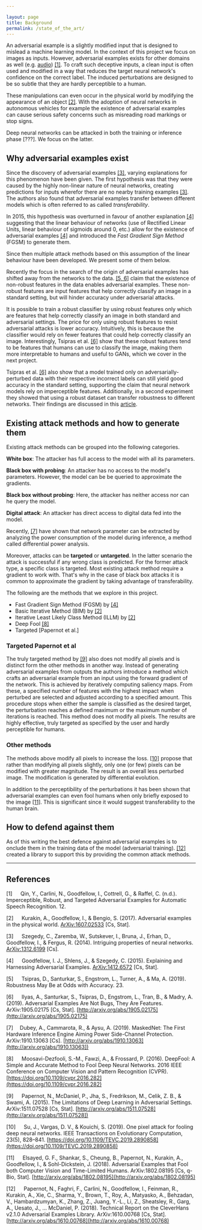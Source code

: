```yaml
---

layout: page
title: Background
permalink: /state_of_the_art/
---
```


An adversarial example is a slightly modified input that is designed to mislead a machine learning model. In the context of this project we focus on images as inputs. However, adversarial examples exists for other domains as well (e.g. <a href="https://nicholas.carlini.com/code/audio_adversarial_examples">audio</a>) [[1]](#cite1). To craft such deceptive inputs, a clean input is often used and modified in a way that reduces the target neural network's confidence on the correct label. The induced perturbations are designed to be so subtle that they are hardly perceptible to a human. 

These manipulations can even occur in the physical world by modifying the appearance of an object [[2]](#cite2). With the adoption of neural networks in autonomous vehicles for example the existence of adversarial examples can cause serious safety concerns such as misreading road markings or stop signs.

Deep neural networks can be attacked in both the training or inference phase [???]. We focus on the latter.

## Why adversarial examples exist
Since the discovery of adversarial examples [[3]](#cite3), varying explanations for this phenomenon have been given. The first hypothesis was that they were caused by the highly non-linear nature of neural networks, creating predictions for inputs wherefor there are no nearby training examples [[3]](#cite3). The authors also found that adversarial examples transfer between different models which is often referred to as called *transferability*.

In 2015, this hypothesis was overturned in favour of another explanation [[4]](#cite4) suggesting that the linear behaviour of networks (use of Rectified Linear Units, linear behaviour of sigmoids around 0, etc.) allow for the existence of adversarial examples [[4]](#cite4) and introduced the *Fast Gradient Sign Method* (FGSM) to generate them.

Since then multiple attack methods based on this assumption of the linear behaviour have been developed. We present some of them below.

Recently the focus in the search of the origin of adversarial examples has shifted away from the networks to the data. [[5, 6]](#cite5) claim that the existence of non-robust features in the data enables adversarial examples. These non-robust features are input features that help correctly classify an image in a standard setting, but will hinder accuracy under adversarial attacks. 

It is possible to train a robust classifier by using robust features only which are features that help correctly classify an image in both standard and adversarial settings.  The price for only using robust features to resist adversarial attacks is lower accuracy. Intuitively, this is because the classifier would rely on fewer features that could help correctly classify an image. Interestingly, Tsipras et al. [[6]](#cite6) show that these robust features tend to be features that humans can use to classify the image, making them more interpretable to humans and useful to GANs, which we cover in the next project. 

Tsipras et al. [[6]](#cite6) also show that a model trained only on adversarially-perturbed data with their respective incorrect labels can still yield good accuracy in the standard setting, supporting the claim that neural network models rely on imperceptible features. Additionally, in a second experiment they showed that using a robust dataset can transfer robustness to different networks. Their findings are discussed in this [article](https://distill.pub/2019/advex-bugs-discussion/).

## Existing attack methods and how to generate them
Existing attack methods can be grouped into the following categories.

**White box**: The attacker has full access to the model with all its parameters.

**Black box with probing**: An attacker has no access to the model's parameters. However, the model can be be queried to approximate the gradients.

**Black box without probing**: Here, the attacker has neither access nor can he query the model.

**Digital attack**: An attacker has direct access to digital data fed into the model.

Recently, [[7]](#cite7) have shown that network parameter can be extracted by analyzing the power consumption of the model during inference, a method called differential power analysis.

Moreover, attacks can be **targeted** or **untargeted**. In the latter scenario the attack is successful if any wrong class is predicted. For the former attack type, a specific class is targeted. Most existing attack method require a gradient to work with. That's why in the case of black box attacks it is common to approximate the gradient by taking advantage of transferability.

The following are the methods that we explore in this project.

- Fast Gradient Sign Method (FGSM) by [[4]](#cite4)
- Basic Iterative Method (BIM) by [[2]](#cite2)
- Iterative Least Likely Class Method (ILLM) by [[2]](#cite2)
- Deep Fool [[8]](#cite8)
- Targeted [Papernot et al.]


### Targeted Papernot et al
The truly targeted method by [[9]](#cite9) also does not modify all pixels and is distinct form the other methods in another way. Instead of generating adversarial examples from outputs the authors introduce a method which crafts an adversarial example from an input using the forward gradient of the network. This is achieved by iteratively computing saliency maps. From these, a specified number of features with the highest impact when perturbed are selected and adjusted according to a specified amount. This procedure stops when either the sample is classified as the desired target, the perturbation reaches a defined maximum or the maximum number of iterations is reached. This method does not modify all pixels. The results are highly effective, truly targeted as specified by the user and hardly perceptible for humans.


### Other methods
The methods above modify all pixels to increase the loss. [[10]](#cite10) propose that rather than modifying all pixels slightly, only one (or few) pixels can be modified with greater magnitude. The result is an overall less perturbed image. The modification is generated by differential evolution.

In addition to the perceptibility of the perturbations it has been shown that adversarial examples can even fool humans when only briefly exposed to the image [[11]](#cite11). This is significant since it would suggest transferability to the human brain.


## How to defend against them
As of this writing the best defence against adversarial examples is to onclude them in the training data of the model (adversarial training). [[12]](#cite12) created a library to support this by providing the common attack methods.


__________________

<a name="cite1"></a>
## References

<a name="cite2"></a>
[1] &emsp; Qin, Y., Carlini, N., Goodfellow, I., Cottrell, G., & Raffel, C. (n.d.). Imperceptible, Robust, and Targeted Adversarial Examples for Automatic Speech Recognition. 12.

<a name="cite3"></a>
[2] &emsp; Kurakin, A., Goodfellow, I., & Bengio, S. (2017). Adversarial examples in the physical world. [ArXiv:1607.02533](http://arxiv.org/abs/1607.02533) [Cs, Stat].

<a name="cite4"></a>
[3] &emsp; Szegedy, C., Zaremba, W., Sutskever, I., Bruna, J., Erhan, D., Goodfellow, I., & Fergus, R. (2014). Intriguing properties of neural networks. [ArXiv:1312.6199](http://arxiv.org/abs/1312.6199) [Cs].

<a name="cite5"></a>
[4] &emsp; Goodfellow, I. J., Shlens, J., & Szegedy, C. (2015). Explaining and Harnessing Adversarial Examples. [ArXiv:1412.6572](http://arxiv.org/abs/1412.6572) [Cs, Stat].

<a name="cite6"></a>
[5] &emsp; Tsipras, D., Santurkar, S., Engstrom, L., Turner, A., & Ma, A. (2019). Robustness May Be at Odds with Accuracy. 23.

<a name="cite7"></a>
[6] &emsp; Ilyas, A., Santurkar, S., Tsipras, D., Engstrom, L., Tran, B., & Madry, A. (2019). Adversarial Examples Are Not Bugs, They Are Features. ArXiv:1905.02175 [Cs, Stat]. [http://arxiv.org/abs/1905.02175](http://arxiv.org/abs/1905.02175)

<a name="cite8"></a>
[7]&emsp;  Dubey, A., Cammarota, R., & Aysu, A. (2019). MaskedNet: The First Hardware Inference Engine Aiming Power Side-Channel Protection. ArXiv:1910.13063 [Cs]. [http://arxiv.org/abs/1910.13063](http://arxiv.org/abs/1910.13063])

<a name="cite9"></a>
[8] &emsp; Moosavi-Dezfooli, S.-M., Fawzi, A., & Frossard, P. (2016). DeepFool: A Simple and Accurate Method to Fool Deep Neural Networks. 2016 IEEE Conference on Computer Vision and Pattern Recognition (CVPR). [https://doi.org/10.1109/cvpr.2016.282](https://doi.org/10.1109/cvpr.2016.282)

<a name="cite10"></a>
[9] &emsp; Papernot, N., McDaniel, P., Jha, S., Fredrikson, M., Celik, Z. B., & Swami, A. (2015). The Limitations of Deep Learning in Adversarial Settings. ArXiv:1511.07528 [Cs, Stat]. [http://arxiv.org/abs/1511.07528](http://arxiv.org/abs/1511.07528])

<a name="cite11"></a>
[10] &emsp; Su, J., Vargas, D. V., & Kouichi, S. (2019). One pixel attack for fooling deep neural networks. IEEE Transactions on Evolutionary Computation, 23(5), 828–841. [https://doi.org/10.1109/TEVC.2019.2890858](https://doi.org/10.1109/TEVC.2019.2890858)

<a name="cite12"></a>
[11] &emsp; Elsayed, G. F., Shankar, S., Cheung, B., Papernot, N., Kurakin, A., Goodfellow, I., & Sohl-Dickstein, J. (2018). Adversarial Examples that Fool both Computer Vision and Time-Limited Humans. ArXiv:1802.08195 [Cs, q-Bio, Stat]. [http://arxiv.org/abs/1802.08195](http://arxiv.org/abs/1802.08195)

<a name="cite13"></a>
[12] &emsp; Papernot, N., Faghri, F., Carlini, N., Goodfellow, I., Feinman, R., Kurakin, A., Xie, C., Sharma, Y., Brown, T., Roy, A., Matyasko, A., Behzadan, V., Hambardzumyan, K., Zhang, Z., Juang, Y.-L., Li, Z., Sheatsley, R., Garg, A., Uesato, J., … McDaniel, P. (2018). Technical Report on the CleverHans v2.1.0 Adversarial Examples Library. ArXiv:1610.00768 [Cs, Stat]. [http://arxiv.org/abs/1610.00768](http://arxiv.org/abs/1610.00768)